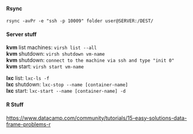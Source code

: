 #### Rsync
```
rsync -avPr -e "ssh -p 10009" folder user@SERVER:/DEST/
```

#### Server stuff
**kvm** list machines: `virsh list --all` <br />
**kvm** shutdown: `virsh shutdown vm-name` <br />
**kvm** shutdown: `connect to the machine via ssh and type "init 0"` <br />
**kvm** start:  `virsh start vm-name`

**lxc** list: `lxc-ls -f` <br />
**lxc** shutdown: `lxc-stop --name [container-name]` <br />
**lxc** start: `lxc-start --name [container-name] -d`



#### R Stuff
https://www.datacamp.com/community/tutorials/15-easy-solutions-data-frame-problems-r
